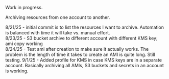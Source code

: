 Work in progress. 

Archiving resources from one account to another.

8/21/25 - initial commit is to list the resources I want to archive. Automation is balanced with time it will take vs. manual effort. \
8/23/25 - S3 bucket archive to different account with different KMS key; ami copy working \
8/24/25 - Test ami after creation to make sure it actually works. The problem is the length of time it takes to create an AMI is quite long. Still testing.
9/1/25 - Added profile for KMS in case KMS keys are in a separate account. Basically archiving all AMIs, S3 buckets and secrets in an account is working. 
